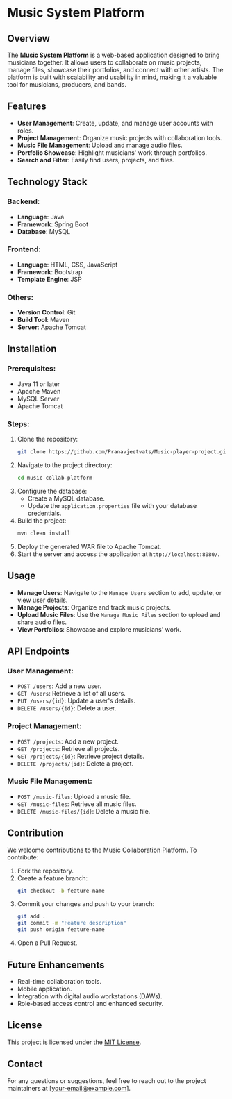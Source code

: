 # Music System Platform

## Overview
The **Music System Platform** is a web-based application designed to bring musicians together. It allows users to collaborate on music projects, manage files, showcase their portfolios, and connect with other artists. The platform is built with scalability and usability in mind, making it a valuable tool for musicians, producers, and bands.

## Features
- **User Management**: Create, update, and manage user accounts with roles.
- **Project Management**: Organize music projects with collaboration tools.
- **Music File Management**: Upload and manage audio files.
- **Portfolio Showcase**: Highlight musicians' work through portfolios.
- **Search and Filter**: Easily find users, projects, and files.

## Technology Stack
### Backend:
- **Language**: Java
- **Framework**: Spring Boot
- **Database**: MySQL

### Frontend:
- **Language**: HTML, CSS, JavaScript
- **Framework**: Bootstrap
- **Template Engine**: JSP

### Others:
- **Version Control**: Git
- **Build Tool**: Maven
- **Server**: Apache Tomcat

## Installation
### Prerequisites:
- Java 11 or later
- Apache Maven
- MySQL Server
- Apache Tomcat

### Steps:
1. Clone the repository:
   ```bash
   git clone https://github.com/Pranavjeetvats/Music-player-project.git
   ```
2. Navigate to the project directory:
   ```bash
   cd music-collab-platform
   ```
3. Configure the database:
   - Create a MySQL database.
   - Update the `application.properties` file with your database credentials.
4. Build the project:
   ```bash
   mvn clean install
   ```
5. Deploy the generated WAR file to Apache Tomcat.
6. Start the server and access the application at `http://localhost:8080/`.

## Usage
- **Manage Users**: Navigate to the `Manage Users` section to add, update, or view user details.
- **Manage Projects**: Organize and track music projects.
- **Upload Music Files**: Use the `Manage Music Files` section to upload and share audio files.
- **View Portfolios**: Showcase and explore musicians' work.

## API Endpoints
### User Management:
- `POST /users`: Add a new user.
- `GET /users`: Retrieve a list of all users.
- `PUT /users/{id}`: Update a user's details.
- `DELETE /users/{id}`: Delete a user.

### Project Management:
- `POST /projects`: Add a new project.
- `GET /projects`: Retrieve all projects.
- `GET /projects/{id}`: Retrieve project details.
- `DELETE /projects/{id}`: Delete a project.

### Music File Management:
- `POST /music-files`: Upload a music file.
- `GET /music-files`: Retrieve all music files.
- `DELETE /music-files/{id}`: Delete a music file.

## Contribution
We welcome contributions to the Music Collaboration Platform. To contribute:
1. Fork the repository.
2. Create a feature branch:
   ```bash
   git checkout -b feature-name
   ```
3. Commit your changes and push to your branch:
   ```bash
   git add .
   git commit -m "Feature description"
   git push origin feature-name
   ```
4. Open a Pull Request.

## Future Enhancements
- Real-time collaboration tools.
- Mobile application.
- Integration with digital audio workstations (DAWs).
- Role-based access control and enhanced security.

## License
This project is licensed under the [MIT License](LICENSE).

## Contact
For any questions or suggestions, feel free to reach out to the project maintainers at [your-email@example.com].

